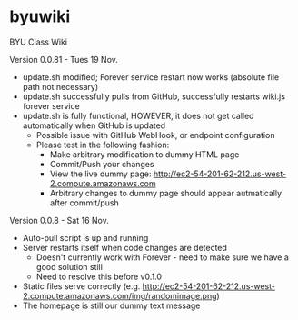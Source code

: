 byuwiki
=======

BYU Class Wiki

Version 0.0.81 - Tues 19 Nov.
* update.sh modified; Forever service restart now works (absolute file path not necessary)
* update.sh successfully pulls from GitHub, successfully restarts wiki.js forever service
* update.sh is fully functional, HOWEVER, it does not get called automatically when GitHub is updated
  * Possible issue with GitHub WebHook, or endpoint configuration
  * Please test in the following fashion:
     * Make arbitrary modification to dummy HTML page
     * Commit/Push your changes
     * View the live dummy page: http://ec2-54-201-62-212.us-west-2.compute.amazonaws.com
     * Arbitrary changes to dummy page should appear autmatically after commit/push

Version 0.0.8 - Sat 16 Nov.
* Auto-pull script is up and running
* Server restarts itself when code changes are detected
  * Doesn't currently work with Forever - need to make sure we have a good solution still
  * Need to resolve this before v0.1.0
* Static files serve correctly (e.g. http://ec2-54-201-62-212.us-west-2.compute.amazonaws.com/img/randomimage.png)
* The homepage is still our dummy text message
